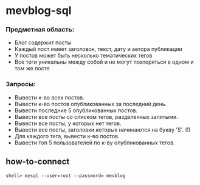 # mevblog-sql

### Предметная область:

- Блог содержит посты
- Каждый пост имеет заголовок, текст, дату и автора публикации
- У постов может быть несколько тематических тегов
- Все теги уникальны между собой и не могут повторяться в одном и том же посте

### Запросы:

- Вывести к-во всех постов.
- Вывести к-во постов опубликованных за последний день.
- Вывести последние 5 опубликованных постов.
- Вывести все посты со списком тегов, разделенных запятыми.
- Вывести все посты, у которых нет тегов.
- Вывести все посты, заголовки которых начинаются на букву 'S'. (!)
- Для каждого тега, вывести к-во постов.
- Вывести топ 5 пользователей по к-ву опубликованных тегов.

## how-to-connect

``shell> mysql --user=root --password= mevblog``
